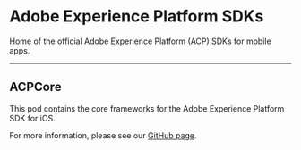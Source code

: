 # Adobe Experience Platform SDKs
Home of the official Adobe Experience Platform (ACP) SDKs for mobile apps.

<hr>

## ACPCore

This pod contains the core frameworks for the Adobe Experience Platform SDK for iOS.

For more information, please see our [GitHub page](https://github.com/Adobe-Marketing-Cloud/acp-sdks).
